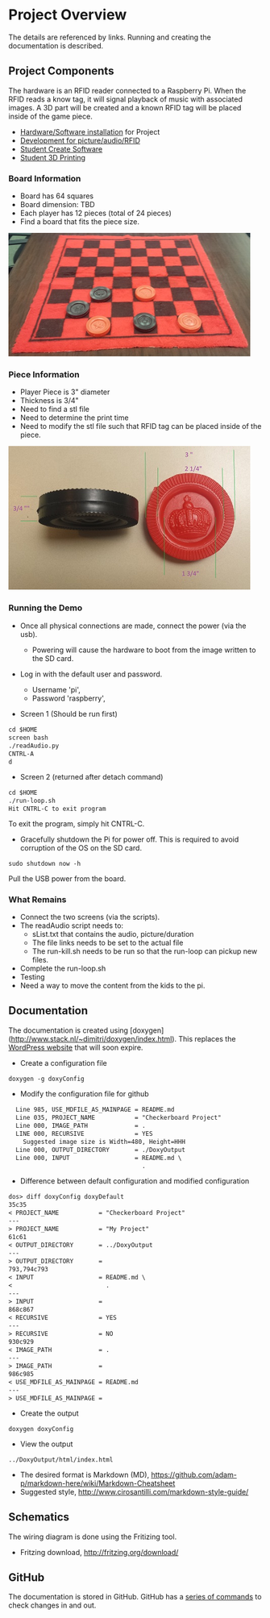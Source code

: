 # Project Overview

The details are referenced by links. Running and creating the documentation is described.

## Project Components

The hardware is an RFID reader connected to a Raspberry Pi.
When the RFID reads a know tag, it will signal playback of music with associated images.
A 3D part will be created and a known RFID tag will be placed inside of the game piece.

* [Hardware/Software installation](md/hw-project.md) for Project 
* [Development for picture/audio/RFID](md/sw-development.md)
* [Student Create Software](md/sc-project.md)
* [Student 3D Printing](md/sc-print3d.md)

### Board Information

* Board has 64 squares
* Board dimension: TBD
* Each player has 12 pieces (total of 24 pieces)
* Find a board that fits the piece size.

![](img/CheckerBoard-doxy.jpg)

### Piece Information

* Player Piece is 3" diameter
* Thickness is 3/4"
* Need to find a stl file
* Need to determine the print time
* Need to modify the stl file such that RFID tag can be placed inside of the piece.

![](img/CheckerMeasure-doxy.jpg)

### Running the Demo

* Once all physical connections are made, connect the power (via the usb).
  * Powering will cause the hardware to boot from the image written to the SD card.
* Log in with the default user and password.
  * Username 'pi',
  * Password 'raspberry',

* Screen 1 (Should be run first)
```
cd $HOME
screen bash
./readAudio.py
CNTRL-A
d
```
* Screen 2 (returned after detach command)
```
cd $HOME
./run-loop.sh
Hit CNTRL-C to exit program
```
To exit the program, simply hit CNTRL-C. 

* Gracefully shutdown the Pi for power off. 
This is required to avoid corruption of the OS on the SD card.
```
sudo shutdown now -h
```
Pull the USB power from the board.


### What Remains

* Connect the two screens (via the scripts).
* The readAudio script needs to:
  * sList.txt that contains the audio, picture/duration
  * The file links needs to be set to the actual file
  * The run-kill.sh needs to be run so that the run-loop can pickup new files.
* Complete the run-loop.sh
* Testing
* Need a way to move the content from the kids to the pi.

## Documentation

The documentation is created using [doxygen] (http://www.stack.nl/~dimitri/doxygen/index.html). This replaces the [WordPress website](http://www.stemfromgirls.org/janet-test/) that will soon expire.

* Create a configuration file
```
doxygen -g doxyConfig
```
* Modify the configuration file for github
```
  Line 985, USE_MDFILE_AS_MAINPAGE = README.md
  Line 035, PROJECT_NAME           = "Checkerboard Project"
  Line 000, IMAGE_PATH             = .
  LINE 000, RECURSIVE              = YES
    Suggested image size is Width=480, Height=HHH
  Line 000, OUTPUT_DIRECTORY       = ./DoxyOutput
  Line 000, INPUT                  = README.md \
                                     .
```
* Difference between default configuration and modified configuration
```
dos> diff doxyConfig doxyDefault
35c35
< PROJECT_NAME           = "Checkerboard Project"
---
> PROJECT_NAME           = "My Project"
61c61
< OUTPUT_DIRECTORY       = ../DoxyOutput
---
> OUTPUT_DIRECTORY       =
793,794c793
< INPUT                  = README.md \
<                          .
---
> INPUT                  =
868c867
< RECURSIVE              = YES
---
> RECURSIVE              = NO
930c929
< IMAGE_PATH             = .
---
> IMAGE_PATH             =
986c985
< USE_MDFILE_AS_MAINPAGE = README.md
---
> USE_MDFILE_AS_MAINPAGE =
```
* Create the output
```
doxygen doxyConfig
```
* View the output
```
../DoxyOutput/html/index.html
```
* The desired format is Markdown (MD), https://github.com/adam-p/markdown-here/wiki/Markdown-Cheatsheet  
* Suggested style, http://www.cirosantilli.com/markdown-style-guide/

## Schematics

The wiring diagram is done using the Fritizing tool.

* Fritzing download, http://fritzing.org/download/

## GitHub

The documentation is stored in GitHub. GitHub has a [series of commands](md/sw-github.md) to check changes in and out.